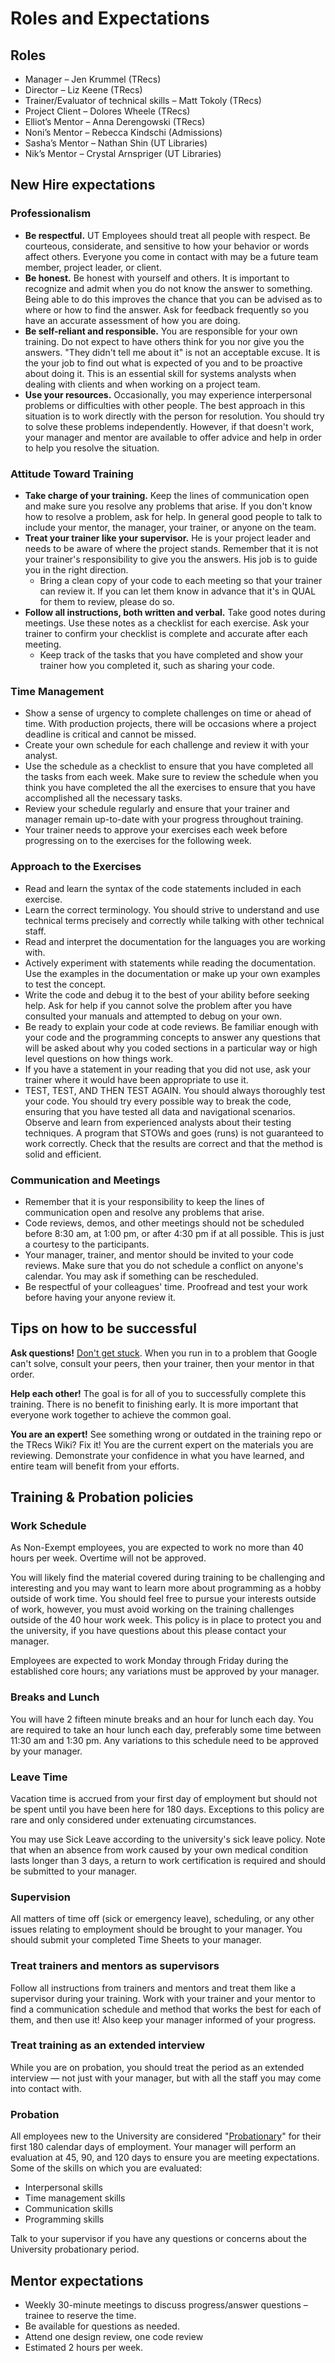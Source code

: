 # Roles and Expectations

## Roles
- Manager – Jen Krummel (TRecs)
- Director – Liz Keene (TRecs)
- Trainer/Evaluator of technical skills – Matt Tokoly (TRecs)
- Project Client – Dolores Wheele (TRecs)
- Elliot’s Mentor – Anna Derengowski (TRecs)
- Noni’s Mentor – Rebecca Kindschi (Admissions)
- Sasha’s Mentor – Nathan Shin (UT Libraries)
- Nik’s Mentor – Crystal Arnspriger (UT Libraries)

## New Hire expectations
### Professionalism
- **Be respectful.** UT Employees should treat all people with respect. Be courteous, considerate, and sensitive to how your behavior or words affect others. Everyone you come in contact with may be a future team member, project leader, or client.
- **Be honest.** Be honest with yourself and others. It is important to recognize and admit when you do not know the answer to something. Being able to do this improves the chance that you can be advised as to where or how to find the answer. Ask for feedback frequently so you have an accurate assessment of how you are doing.
- **Be self-reliant and responsible.** You are responsible for your own training. Do not expect to have others think for you nor give you the answers. "They didn't tell me about it" is not an acceptable excuse. It is the your job to find out what is expected of you and to be proactive about doing it. This is an essential skill for systems analysts when dealing with clients and when working on a project team.
- **Use your resources.** Occasionally, you may experience interpersonal problems or difficulties with other people. The best approach in this situation is to work directly with the person for resolution. You should try to solve these problems independently. However, if that doesn't work, your manager and mentor are available to offer advice and help in order to help you resolve the situation.

### Attitude Toward Training
- **Take charge of your training.** Keep the lines of communication open and make sure you resolve any problems that arise. If you don't know how to resolve a problem, ask for help. In general good people to talk to include your mentor, the  manager, your trainer, or anyone on the team.
- **Treat your trainer like your supervisor.** He is your project leader and needs to be aware of where the project stands. Remember that it is not your trainer's responsibility to give you the answers. His job is to guide you in the right direction.
    - Bring a clean copy of your code to each meeting so that your trainer can review it. If you can let them know in advance that it's in QUAL for them to review, please do so.
- **Follow all instructions, both written and verbal.** Take good notes during meetings. Use these notes as a checklist for each exercise. Ask your trainer to confirm your checklist is complete and accurate after each meeting.
    - Keep track of the tasks that you have completed and show your trainer how you completed it, such as sharing your code.

### Time Management
- Show a sense of urgency to complete challenges on time or ahead of time. With production projects, there will be occasions where a project deadline is critical and cannot be missed.
- Create your own schedule for each challenge and review it with your analyst.
- Use the schedule as a checklist to ensure that you have completed all the tasks from each week. Make sure to review the schedule when you think you have completed the all the exercises to ensure that you have accomplished all the necessary tasks.
- Review your schedule regularly and ensure that your trainer and manager remain up-to-date with your progress throughout training.
- Your trainer needs to approve your exercises each week before progressing on to the exercises for the following week.

### Approach to the Exercises
- Read and learn the syntax of the code statements included in each exercise.
- Learn the correct terminology. You should strive to understand and use technical terms precisely and correctly while talking with other technical staff.
- Read and interpret the documentation for the languages you are working with.
- Actively experiment with statements while reading the documentation. Use the examples in the documentation or make up your own examples to test the concept.
- Write the code and debug it to the best of your ability before seeking help. Ask for help if you cannot solve the problem after you have consulted your manuals and attempted to debug on your own.
- Be ready to explain your code at code reviews. Be familiar enough with your code and the programming concepts to answer any questions that will be asked about why you coded sections in a particular way or high level questions on how things work.
- If you have a statement in your reading that you did not use, ask your trainer where it would have been appropriate to use it.
- TEST, TEST, AND THEN TEST AGAIN. You should always thoroughly test your code. You should try every possible way to break the code, ensuring that you have tested all data and navigational scenarios. Observe and learn from experienced analysts about their testing techniques. A program that STOWs and goes (runs) is not guaranteed to work correctly. Check that the results are correct and that the method is solid and efficient.

### Communication and Meetings
- Remember that it is your responsibility to keep the lines of communication open and resolve any problems that arise.
- Code reviews, demos, and other meetings should not be scheduled before 8:30 am, at 1:00 pm, or after 4:30 pm if at all possible. This is just a courtesy to the participants.
- Your manager, trainer, and mentor should be invited to your code reviews. Make sure that you do not schedule a conflict on anyone's calendar. You may ask if something can be rescheduled.
- Be respectful of your colleagues' time. Proofread and test your work before having your anyone review it.

## Tips on how to be successful
**Ask questions!** [Don't get stuck](https://codewithoutrules.com/2016/12/08/how-not-to-get-stuck/). When you run in to a problem that Google can't solve, consult your peers, then your trainer, then your mentor in that order.

**Help each other!** The goal is for all of you to successfully complete this training. There is no benefit to finishing early. It is more important that everyone work together to achieve the common goal.

**You are an expert!** See something wrong or outdated in the training repo or the TRecs Wiki? Fix it! You are the current expert on the materials you are reviewing. Demonstrate your confidence in what you have learned, and entire team will benefit from your efforts.

## Training & Probation policies
### Work Schedule
As Non-Exempt employees, you are expected to work no more than 40 hours per week. Overtime will not be approved.

You will likely find the material covered during training to be challenging and interesting and you may want to learn more about programming as a hobby outside of work time. You should feel free to pursue your interests outside of work, however, you must avoid working on the training challenges outside of the 40 hour work week. This policy is in place to protect you and the university, if you have questions about this please contact your manager.

Employees are expected to work Monday through Friday during the established core hours; any variations must be approved by your manager.

### Breaks and Lunch
You will have 2 fifteen minute breaks and an hour for lunch each day. You are required to take an hour lunch each day, preferably some time between 11:30 am and 1:30 pm. Any variations to this schedule need to be approved by your manager.

### Leave Time
Vacation time is accrued from your first day of employment but should not be spent until you have been here for 180 days. Exceptions to this policy are rare and only considered under extenuating circumstances.

You may use Sick Leave according to the university's sick leave policy. Note that when an absence from work caused by your own medical condition lasts longer than 3 days, a return to work certification is required and should be submitted to your manager.

### Supervision
All matters of time off (sick or emergency leave), scheduling, or any other issues relating to employment should be brought to your manager. You should submit your completed Time Sheets to your manager.

### Treat trainers and mentors as supervisors
Follow all instructions from trainers and mentors and treat them like a supervisor during your training. Work with your trainer and your mentor to find a communication schedule and method that works the best for each of them, and then use it! Also keep your manager informed of your progress.

### Treat training as an extended interview
While you are on probation, you should treat the period as an extended interview — not just with your manager, but with all the staff you may come into contact with.

### Probation
All employees new to the University are considered "[Probationary](https://policies.utexas.edu/policies/probationary-employees)" for their first 180 calendar days of employment. Your manager will perform an evaluation at 45, 90, and 120 days to ensure you are meeting expectations. Some of the skills on which you are evaluated:
- Interpersonal skills
- Time management skills
- Communication skills
- Programming skills

Talk to your supervisor if you have any questions or concerns about the University probationary period.

## Mentor expectations
-	Weekly 30-minute meetings to discuss progress/answer questions – trainee to reserve the time.
- Be available for questions as needed.
- Attend one design review, one code review
- Estimated 2 hours per week.
